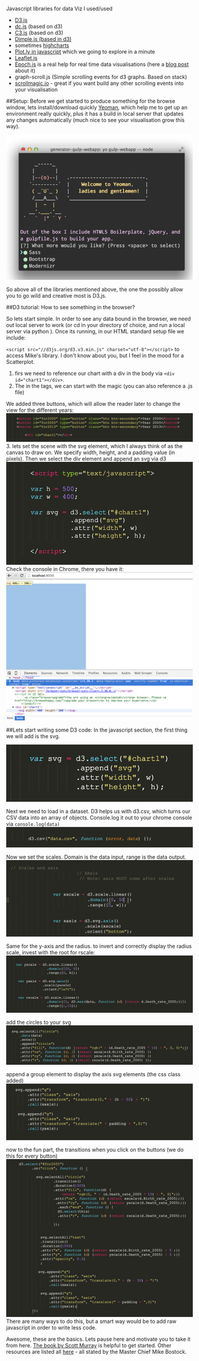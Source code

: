 Javascript libraries for data Viz I used/used


- [D3.js](http://d3js.org/)
- [dc.js](https://dc-js.github.io/dc.js/) (based on d3)
- [C3.js](http://c3js.org/) (based on d3)
- [Dimple.js (based in d3)](http://dimplejs.org/examples_index.html)
- sometimes [highcharts](http://www.highcharts.com/)
- [Plot.ly in javascript](https://plot.ly/javascript/) which we going to explore in a minute
- [Leaflet.js](http://leafletjs.com/examples/choropleth.html)
- [Epoch.js](https://github.com/epochjs/epoch) is a real help for real time data visualisations (here a [blog post](https://www.fastly.com/blog/introducing-epoch) about it)
- graph-scroll.js (Simple scrolling events for d3 graphs. Based on stack)
- [scrollmagic.io](http://scrollmagic.io/) - great if you want build any other scrolling events into your visualisation


##Setup:
Before we get started to produce something for the browse window, lets install/download quickly [Yeoman](https://github.com/yeoman/generator-gulp-webapp#readme), which help me to get up an environment really quickly, plus it has a build in local server that updates any changes automatically (much nice to see your visualisation grow this way).

![image](dataviz1.png)

So above all of the libraries mentioned above, the one the possibly allow you to go wild and creative most is D3.js. 

##D3 tutorial: How to see something in the browser?

So lets start simple. In order to see any data bound in the browser, we need out local server to work (or cd in your directory of choice, and run a local server via python ). Once its running, in our HTML standard setup file we include:

`<script src="//d3js.org/d3.v3.min.js" charset="utf-8"></script>` to access Mike's library. I don't know about you, but I feel in the mood for a Scatterplot. 

1. firs we need to reference our chart with a div in the body via `<div id="chart1"></div>`. 
2. The in the <Javascript> tags, we can start with the magic (you can also reference a .js file)

We added three buttons, which will allow the reader later to change the view for the different years:
![image](viz3.png)
3. lets set the scene with the svg element, which I always think of as the canvas to draw on. We specify width, height, and a padding value (in pixels). Then we select the div element and append an svg via d3
![image](dataviz3.png)
Check the console in Chrome, there you have it:
![image](dataviz4.png)


##Lets start writing some D3 code:
In the javascript section, the first thing we will add is the svg.

![image](viz2.png)

Next we need to load in a dataset. D3 helps us with d3.csv, which turns our CSV data into an array of objects. Console.log it out to your chrome console via `console.log(data)`
![image](viz4.png)

Now we set the scales. Domain is the data input, range is the data output.
![image](viz5.png)

Same for the y-axis and the radius. to invert and correctly display the radius scale, invest with the root for rscale:
![image](viz7.png)

add the circles to your svg
![image](viz8.png)

append a group element to display the axis svg elements (the css class added)
![image](viz9.png)

now to the fun part, the transitions when you click on the buttons (we do this for every button)
![image](viz10.png)
There are many ways to do this, but a smart way would be to add raw javascript in order to write less code. 

Awesome, these are the basics. Lets pause here and motivate you to take it from here. [The book by Scott Murray](http://alignedleft.com/work/d3-book) is helpful to get started. Other resources are listed all [here](https://github.com/mbostock/d3/wiki/Tutorials) - all stated by the Master Chief Mike Bostock.











